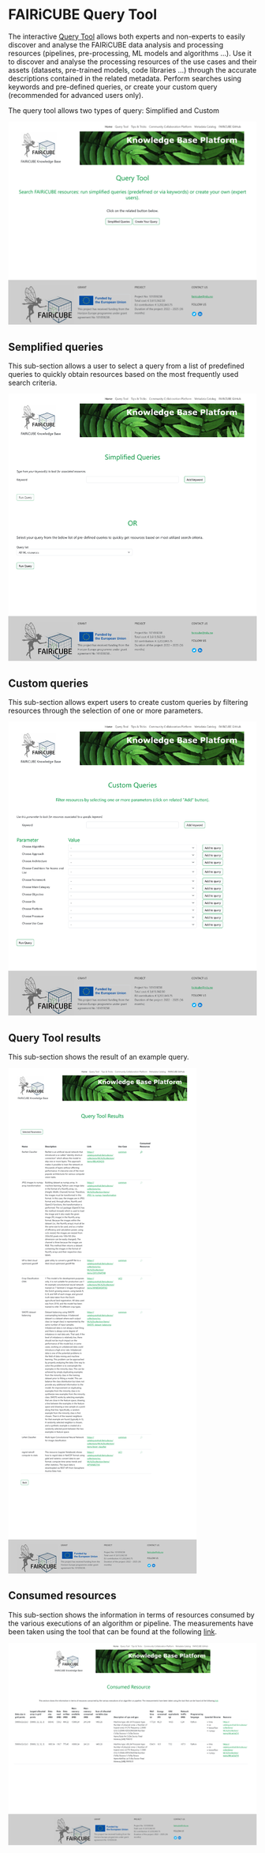 # FAIRiCUBE Query Tool

The interactive [Query Tool](https://fairicube-kb.dev.epsilon-italia.it/) allows both experts and non-experts to easily discover and analyse the FAIRiCUBE data analysis and processing resources (pipelines, pre-processing, ML models and algorithms …).
Use it to discover and analyse the processing resources of the use cases and their assets (datasets, pre-trained models, code libraries …) through the accurate descriptions contained in the related metadata.
Perform searches using keywords and pre-defined queries, or create your custom query (recommended for advanced users only).

The query tool allows two types of query: Simplified and Custom

![Query tool homepage](../images/qt.png)

## Semplified queries

This sub-section allows a user to select a query from a list of predefined queries to quickly obtain resources based on the most frequently used search criteria.

![Query tool Semplified queries](../images/qt_s.png)

## Custom queries

This sub-section allows expert users to create custom queries by filtering resources through the selection of one or more parameters.

![Query tool Custom](../images/qt_c.png)

## Query Tool results

This sub-section shows the result of an example query.

![Query tool results](../images/qt_all.png)

## Consumed resources

This sub-section shows the information in terms of resources consumed by the various executions of an algorithm or pipeline. The measurements have been taken using the tool that can be found at the following [link](https://github.com/FAIRiCUBE/common-code/tree/main/record-computational-demands-automatically).

![Query tool Consumed resource](../images/qt_cr.png)



